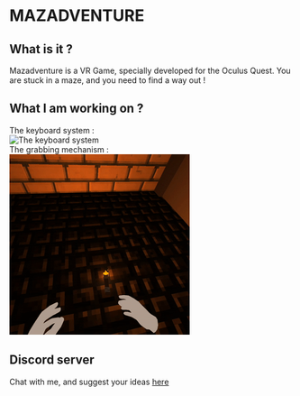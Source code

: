 # MAZADVENTURE

## What is it ?

Mazadventure is a VR Game, specially developed for the Oculus Quest.
You are stuck in a maze, and you need to find a way out ! 


## What I am working on ?

The keyboard system :
<br>
![The keyboard system](https://github.com/Far0w/Mazadventure/blob/master/gameScreenshots/gif1.gif)
<br>
The grabbing mechanism :
<br>
![The grabbing system](https://github.com/Far0w/Mazadventure/blob/master/gameScreenshots/gif2.gif)


## Discord server

Chat with me, and suggest your ideas [here](http://www.discord.gg/2SmD9qP)
